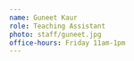 ```yaml
---
name: Guneet Kaur
role: Teaching Assistant
photo: staff/guneet.jpg
office-hours: Friday 11am-1pm
---
```


